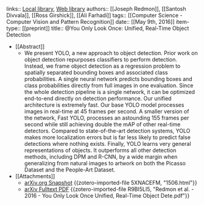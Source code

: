 links:: [Local library](zotero://select/groups/2386895/items/7ZKHW6IA), [Web library](https://www.zotero.org/groups/2386895/items/7ZKHW6IA)
authors:: [[Joseph Redmon]], [[Santosh Divvala]], [[Ross Girshick]], [[Ali Farhadi]]
tags:: [[Computer Science - Computer Vision and Pattern Recognition]]
date:: [[May 9th, 2016]]
item-type:: [[preprint]]
title:: @You Only Look Once: Unified, Real-Time Object Detection

- [[Abstract]]
	- We present YOLO, a new approach to object detection. Prior work on object detection repurposes classifiers to perform detection. Instead, we frame object detection as a regression problem to spatially separated bounding boxes and associated class probabilities. A single neural network predicts bounding boxes and class probabilities directly from full images in one evaluation. Since the whole detection pipeline is a single network, it can be optimized end-to-end directly on detection performance. Our unified architecture is extremely fast. Our base YOLO model processes images in real-time at 45 frames per second. A smaller version of the network, Fast YOLO, processes an astounding 155 frames per second while still achieving double the mAP of other real-time detectors. Compared to state-of-the-art detection systems, YOLO makes more localization errors but is far less likely to predict false detections where nothing exists. Finally, YOLO learns very general representations of objects. It outperforms all other detection methods, including DPM and R-CNN, by a wide margin when generalizing from natural images to artwork on both the Picasso Dataset and the People-Art Dataset.
- [[Attachments]]
	- [arXiv.org Snapshot](https://arxiv.org/abs/1506.02640) {{zotero-imported-file 5XNACEFM, "1506.html"}}
	- [arXiv Fulltext PDF](https://arxiv.org/pdf/1506.02640.pdf) {{zotero-imported-file R9BI5LI5, "Redmon et al. - 2016 - You Only Look Once Unified, Real-Time Object Dete.pdf"}}